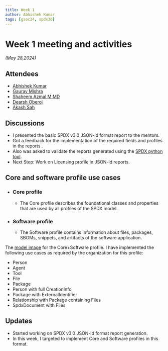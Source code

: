 ```yaml
---
title: Week 1
author: Abhishek Kumar
tags: [gsoc24, spdx30]
---
```

<!--
SPDX-License-Identifier: CC-BY-SA-4.0
SPDX-FileCopyrightText: 2024 Abhishek Kumar <akumar17871@gmail.com>
-->

# Week 1 meeting and activities

_(May 28,2024)_

## Attendees

* [Abhishek Kumar](https://github.com/abhi-kumar17871)
* [Gaurav Mishra](https://github.com/GMishx)
* [Shaheem Azmal M MD](https://github.com/shaheemazmalmmd)
* [Dearsh Oberoi](https://github.com/deo002)
* [Akash Sah](https://github.com/Akashsah2003)

## Discussions

* I presented the basic SPDX v3.0 JSON-ld format report to the mentors.
* Got a feedback for the implementation of the required fields and profiles in the reports .
* Also was asked to validate the reports generated using the [SPDX python tool](https://github.com/spdx/tools-python).
* Next Step: Work on Licensing profile in JSON-ld reports.

## Core and software profile use cases

* ### Core profile
    * The Core profile describes the foundational classes and properties that are used by all profiles of the SPDX model. 

* ### Software profile
    * The Software profile contains information about files, packages, SBOMs, snippets, and artifacts of the software application.

The [model image](../assets/model_Core+Software.png) for the Core+Software profile. 
I have implemented the following use cases as required by the organization for this profile:
* Person
* Agent
* Tool
* File
* Package
* Person with full CreationInfo
* Package with ExternalIdentifier
* Relationship with Package containing Files
* SpdxDocument with Files

## Updates

* Started working on SPDX v3.0 JSON-ld format report generation.
* In this week, I targeted to implement Core and Software profiles in this format.